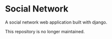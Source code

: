 # Social Network

A social network web application built with django.

This repository is no longer maintained.
